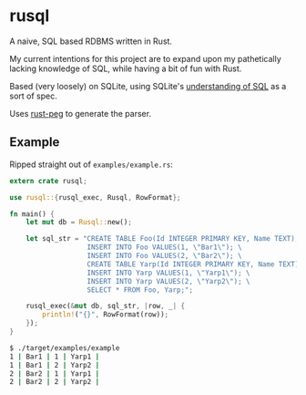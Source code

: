 # rusql

A naive, SQL based RDBMS written in Rust.

My current intentions for this project are to expand upon my pathetically
lacking knowledge of SQL, while having a bit of fun with Rust.

Based (very loosely) on SQLite, using SQLite's [understanding of SQL](https://www.sqlite.org/lang.html) as a sort of spec.

Uses [rust-peg](https://github.com/kevinmehall/rust-peg) to generate the parser.

## Example

Ripped straight out of `examples/example.rs`:

``` rust
extern crate rusql;

use rusql::{rusql_exec, Rusql, RowFormat};

fn main() {
    let mut db = Rusql::new();

    let sql_str = "CREATE TABLE Foo(Id INTEGER PRIMARY KEY, Name TEXT); \
                   INSERT INTO Foo VALUES(1, \"Bar1\"); \
                   INSERT INTO Foo VALUES(2, \"Bar2\"); \
                   CREATE TABLE Yarp(Id INTEGER PRIMARY KEY, Name TEXT); \
                   INSERT INTO Yarp VALUES(1, \"Yarp1\"); \
                   INSERT INTO Yarp VALUES(2, \"Yarp2\"); \
                   SELECT * FROM Foo, Yarp;";

    rusql_exec(&mut db, sql_str, |row, _| {
        println!("{}", RowFormat(row));
    });
}
```

``` sh
$ ./target/examples/example 
1 | Bar1 | 1 | Yarp1 |
1 | Bar1 | 2 | Yarp2 |
2 | Bar2 | 1 | Yarp1 |
2 | Bar2 | 2 | Yarp2 |
```
